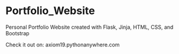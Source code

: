 # Portfolio_Website
Personal Portfolio Website created with Flask, Jinja, HTML, CSS, and Bootstrap

Check it out on: axiom19.pythonanywhere.com
